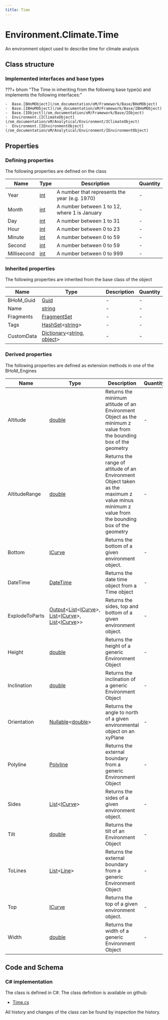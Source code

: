 ```yaml
---
title: Time
---
```


# Environment.Climate.Time

An environment object used to describe time for climate analysis

## Class structure

### Implemented interfaces and base types

???+ bhom "The Time in inheriting from the following base type(s) and implements the following interfaces:"

    -  Base.[BHoMObject](/om_documentation/oM/Framework/Base/BHoMObject)
    -  Base.[IBHoMObject](/om_documentation/oM/Framework/Base/IBHoMObject)
    -  Base.[IObject](/om_documentation/oM/Framework/Base/IObject)
    -  Environment.[IClimateObject](/om_documentation/oM/Analytical/Environment/IClimateObject)
    -  Environment.[IEnvironmentObject](/om_documentation/oM/Analytical/Environment/IEnvironmentObject)


## Properties



### Defining properties

The following properties are defined on the class

| Name             | Type             | Description      | Quantity         |
|------------------|------------------|------------------|------------------|
| Year | [int](https://learn.microsoft.com/en-us/dotnet/api/System.Int32?view=netstandard-2.0) | A number that represents the year (e.g. 1970) | - |
| Month | [int](https://learn.microsoft.com/en-us/dotnet/api/System.Int32?view=netstandard-2.0) | A number between 1 to 12, where 1 is January | - |
| Day | [int](https://learn.microsoft.com/en-us/dotnet/api/System.Int32?view=netstandard-2.0) | A number between 1 to 31 | - |
| Hour | [int](https://learn.microsoft.com/en-us/dotnet/api/System.Int32?view=netstandard-2.0) | A number between 0 to 23 | - |
| Minute | [int](https://learn.microsoft.com/en-us/dotnet/api/System.Int32?view=netstandard-2.0) | A number between 0 to 59 | - |
| Second | [int](https://learn.microsoft.com/en-us/dotnet/api/System.Int32?view=netstandard-2.0) | A number between 0 to 59 | - |
| Millisecond | [int](https://learn.microsoft.com/en-us/dotnet/api/System.Int32?view=netstandard-2.0) | A number between 0 to 999 | - |


### Inherited properties
The following properties are inherited from the base class of the object

| Name             | Type             | Description      | Quantity         |
|------------------|------------------|------------------|------------------|
| BHoM_Guid | [Guid](https://learn.microsoft.com/en-us/dotnet/api/System.Guid?view=netstandard-2.0) | - | - |
| Name | [string](https://learn.microsoft.com/en-us/dotnet/api/System.String?view=netstandard-2.0) | - | - |
| Fragments | [FragmentSet](/om_documentation/oM/Framework/Base/FragmentSet) | - | - |
| Tags | [HashSet](https://learn.microsoft.com/en-us/dotnet/api/System.Collections.Generic.HashSet-1?view=netstandard-2.0)&lt;[string](https://learn.microsoft.com/en-us/dotnet/api/System.String?view=netstandard-2.0)&gt; | - | - |
| CustomData | [Dictionary](https://learn.microsoft.com/en-us/dotnet/api/System.Collections.Generic.Dictionary-2?view=netstandard-2.0)&lt;[string](https://learn.microsoft.com/en-us/dotnet/api/System.String?view=netstandard-2.0), [object](https://learn.microsoft.com/en-us/dotnet/api/System.Object?view=netstandard-2.0)&gt; | - | - |


### Derived properties

The following properties are defined as extension methods in one of the BHoM_Engines

| Name             | Type             | Description      | Quantity         | Engine           |
|------------------|------------------|------------------|------------------|------------------|
| Altitude | [double](https://learn.microsoft.com/en-us/dotnet/api/System.Double?view=netstandard-2.0) | Returns the minimum altitude of an Environment Object as the minimum z value from the bounding box of the geometry | - | Environment_Engine |
| AltitudeRange | [double](https://learn.microsoft.com/en-us/dotnet/api/System.Double?view=netstandard-2.0) | Returns the range of altitude of an Environment Object taken as the maximum z value minus minimum z value from the bounding box of the geometry | - | Environment_Engine |
| Bottom | [ICurve](/om_documentation/oM/Dimensional/Geometry/ICurve) | Returns the bottom of a given environment object. | - | Environment_Engine |
| DateTime | [DateTime](https://learn.microsoft.com/en-us/dotnet/api/System.DateTime?view=netstandard-2.0) | Returns the date time object from a Time object | - | Environment_Engine |
| ExplodeToParts | [Output](/om_documentation/oM/Framework/Base/Output%603)&lt;[List](https://learn.microsoft.com/en-us/dotnet/api/System.Collections.Generic.List-1?view=netstandard-2.0)&lt;[ICurve](/om_documentation/oM/Dimensional/Geometry/ICurve)&gt;, [List](https://learn.microsoft.com/en-us/dotnet/api/System.Collections.Generic.List-1?view=netstandard-2.0)&lt;[ICurve](/om_documentation/oM/Dimensional/Geometry/ICurve)&gt;, [List](https://learn.microsoft.com/en-us/dotnet/api/System.Collections.Generic.List-1?view=netstandard-2.0)&lt;[ICurve](/om_documentation/oM/Dimensional/Geometry/ICurve)&gt;&gt; | Returns the sides, top and bottom of a given environment object. | - | Environment_Engine |
| Height | [double](https://learn.microsoft.com/en-us/dotnet/api/System.Double?view=netstandard-2.0) | Returns the height of a generic Environment Object | - | Environment_Engine |
| Inclination | [double](https://learn.microsoft.com/en-us/dotnet/api/System.Double?view=netstandard-2.0) | Returns the inclination of a generic Environment Object | - | Environment_Engine |
| Orientation | [Nullable](https://learn.microsoft.com/en-us/dotnet/api/System.Nullable-1?view=netstandard-2.0)&lt;[double](https://learn.microsoft.com/en-us/dotnet/api/System.Double?view=netstandard-2.0)&gt; | Returns the angle to north of a given environmental object on an xyPlane | - | Environment_Engine |
| Polyline | [Polyline](/om_documentation/oM/Dimensional/Geometry/Polyline) | Returns the external boundary from a generic Environment Object | - | Environment_Engine |
| Sides | [List](https://learn.microsoft.com/en-us/dotnet/api/System.Collections.Generic.List-1?view=netstandard-2.0)&lt;[ICurve](/om_documentation/oM/Dimensional/Geometry/ICurve)&gt; | Returns the sides of a given environment object. | - | Environment_Engine |
| Tilt | [double](https://learn.microsoft.com/en-us/dotnet/api/System.Double?view=netstandard-2.0) | Returns the tilt of an Environment Object | - | Environment_Engine |
| ToLines | [List](https://learn.microsoft.com/en-us/dotnet/api/System.Collections.Generic.List-1?view=netstandard-2.0)&lt;[Line](/om_documentation/oM/Dimensional/Geometry/Line)&gt; | Returns the external boundary from a generic Environment Object | - | Environment_Engine |
| Top | [ICurve](/om_documentation/oM/Dimensional/Geometry/ICurve) | Returns the top of a given environment object. | - | Environment_Engine |
| Width | [double](https://learn.microsoft.com/en-us/dotnet/api/System.Double?view=netstandard-2.0) | Returns the width of a generic Environment Object | - | Environment_Engine |


## Code and Schema

### C# implementation

The class is defined in C#. The class definition is available on github:

- [Time.cs](https://github.com/BHoM/BHoM/blob/develop/Environment_oM/Climate\Time.cs)

All history and changes of the class can be found by inspection the history.
